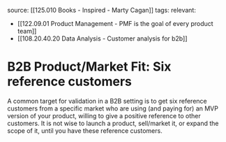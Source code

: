source: [[125.010 Books - Inspired - Marty Cagan]]
tags:
relevant:
- [[122.09.01 Product Management - PMF is the goal of every product team]]
- [[108.20.40.20 Data Analysis - Customer analysis for b2b]]

# B2B Product/Market Fit: Six reference customers

A common target for validation in a B2B setting is to get six reference customers from a specific market who are using (and paying for) an MVP version of your product, willing to give a positive reference to other customers. It is not wise to launch a product, sell/market it, or expand the scope of it, until you have these reference customers.

